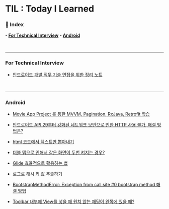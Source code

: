 # TIL : Today I Learned

### :notebook_with_decorative_cover: Index

**- [For Technical Interview](#for_techincal_interview)**
**- [Android](#android)**

<br>

---

### For Technical Interview
- [안드로이드 개발 직무 기술 면접을 위한 정리 노트](https://github.com/Jaden2208/TIL/blob/master/TechnicalInterview/android.md)

<br>

---

### Android
- [Movie App Project 를 통한 MVVM, Pagination, RxJava, Retrofit 학습](https://github.com/Jaden2208/TIL/blob/master/Android/Kotlin_MVVM_Pagination_RxJava_Retrofit.md)
- [안드로이드 API 29부터 강화된 네트워크 보안으로 인한 HTTP 사용 불가, 해결 방법은?](https://github.com/Jaden2208/TIL/blob/master/Android/using_http_on_api29.md)
- [html 코드에서 텍스트만 뽑아내기](https://github.com/Jaden2208/TIL/blob/master/Android/get_text_from_html_code.md)
- [더블 탭으로 인해서 같은 화면이 두번 켜지는 경우?](https://github.com/Jaden2208/TIL/blob/master/Android/block_double_taps.md)
- [Glide 효율적으로 활용하는 법](https://github.com/Jaden2208/TIL/blob/master/Android/best_strategy_to_load_images_using_glide.md)
- [로그로 해시 키 값 추출하기](https://github.com/Jaden2208/TIL/blob/master/Android/get_hash_key_by_log.md)
- [BootstrapMethodError: Exception from call site #0 bootstrap method 해결 방법](https://github.com/Jaden2208/TIL/blob/master/Android/bootstrapmethoderror.md)

- [Toolbar 내부에 View를 넣을 때 원치 않는 패딩이 왼쪽에 있을 때?](https://github.com/Jaden2208/TIL/blob/master/Android/remove_tool_bar_padding.md)
